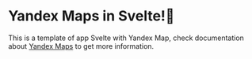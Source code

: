 # Yandex Maps in Svelte!:milky_way:
This is a template of app Svelte with Yandex Map, check documentation about [Yandex Maps](https://tech.yandex.ru/maps/jsapi/doc/2.1/quick-start/index-docpage/) to get more information.
